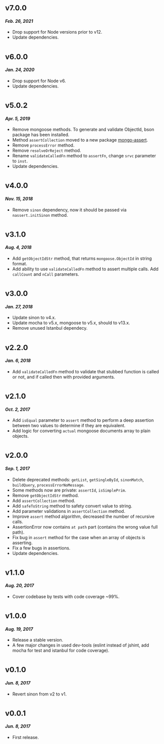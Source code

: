 # <sub>v7.0.0</sub>
#### _Feb. 26, 2021_
  * Drop support for Node versions prior to v12.
  * Update dependencies.

# <sub>v6.0.0</sub>
#### _Jan. 24, 2020_
  * Drop support for Node v6.
  * Update dependencies.

# <sub>v5.0.2</sub>
#### _Apr. 5, 2019_
  * Remove mongoose methods. To generate and validate ObjectId, bson package has been installed.
  * Method `assertCollection` moved to a new package [mongo-assert](https://github.com/AlexanderMac/mongo-assert).
  * Remove `processError` method.
  * Remove `resolveOrReject` method.
  * Rename `validateCalledFn` method to `assertFn`, change `srvc` parameter to `inst`.
  * Update dependencies.

# <sub>v4.0.0</sub>
#### _Nov. 15, 2018_
  * Remove `sinon` dependency, now it should be passed via `nassert.initSinon` method.

# <sub>v3.1.0</sub>
#### _Aug. 4, 2018_
  * Add `getObjectIdStr` method, that returns `mongoose.ObjectId` in string format.
  * Add ability to use `validateCalledFn` method to assert multiple calls. Add `callCount` and `nCall` parameters.

# <sub>v3.0.0</sub>
#### _Jan. 27, 2018_
  * Update sinon to v4.x.
  * Update mocha to v5.x, mongoose to v5.x, should to v13.x.
  * Remove unused Istanbul dependecy.

# <sub>v2.2.0</sub>
#### _Jan. 6, 2018_
  * Add `validateCalledFn` method to validate that stubbed function is called or not, and if called then with provided arguments.

# <sub>v2.1.0</sub>
#### _Oct. 2, 2017_
  * Add `isEqual` parameter to `assert` method to perform a deep assertion between two values to determine if they are equivalent.
  * Add logic for converting `actual` mongoose documents array to plain objects.

# <sub>v2.0.0</sub>
#### _Sep. 1, 2017_
  * Delete deprecated methods: `getList`, `getSingleById`, `sinonMatch`, `buildQuery`, `processErrorNoMessage`.
  * Some methods now are private: `assertId`, `isSimplePrim`.
  * Remove `getObjectIdStr` method.
  * Add `assertCollection` method. 
  * Add `safeToString` method to safety convert value to string.
  * Add parameter validations in `assertCollection` method.
  * Improve `assert` method algorithm, decreased the number of recursive calls.
  * AssertionError now contains `at path` part (contains the wrong value full path).
  * Fix bug in `assert` method for the case when an array of objects is asserting.
  * Fix a few bugs in assertions.
  * Update dependencies.

# <sub>v1.1.0</sub>
#### _Aug. 20, 2017_
  * Cover codebase by tests with code coverage ~99%.

# <sub>v1.0.0</sub>
#### _Aug. 19, 2017_
  * Release a stable version.
  * A few major changes in used dev-tools (eslint instead of jshint, add mocha for test and istanbul for code coverage).
 
# <sub>v0.1.0</sub>
#### _Jun. 8, 2017_
  * Revert sinon from v2 to v1.

# <sub>v0.0.1</sub>
#### _Jun. 8, 2017_
  * First release.
